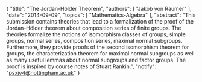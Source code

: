 {
    "title": "The Jordan-Hölder Theorem",
    "authors": [
        "Jakob von Raumer"
    ],
    "date": "2014-09-09",
    "topics": [
        "Mathematics-Algebra"
    ],
    "abstract": "This submission contains theories that lead to a formalization of the proof of the Jordan-Hölder theorem about composition series of finite groups. The theories formalize the notions of isomorphism classes of groups, simple groups, normal series, composition series, maximal normal subgroups. Furthermore, they provide proofs of the second isomorphism theorem for groups, the characterization theorem for maximal normal subgroups as well as many useful lemmas about normal subgroups and factor groups. The proof is inspired by course notes of Stuart Rankin.",
    "notify": "psxjv4@nottingham.ac.uk"
}